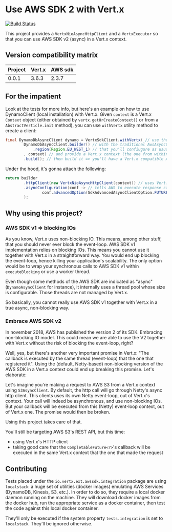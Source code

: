 # Use AWS SDK 2 with Vert.x

[![Build Status](https://travis-ci.org/reactiverse/aws-sdk.svg?branch=master)](https://travis-ci.org/reactiverse/aws-sdk)


This project provides a `VertxNioAsyncHttpClient` and a `VertxExecutor` so that you can use AWS SDK v2 (async) in a Vert.x context.

## Version compatibility matrix

| Project | Vert.x | AWS sdk |
| ------- | ------ | ------- |
|  0.0.1  | 3.6.3  | 2.3.7   |

## For the impatient 

Look at the tests for more info, but here's an example on how to use DynamoClient (local installation) with Vert.x.
Given `context` is a Vert.x `Context` object (either obtained by `vertx.getOrCreateContext()` or from a `AbstractVerticle.init` method), you can use `withVertx` utility method to create a client:

```java
final DynamoDbAsyncClient dynamo = VertxSdkClient.withVertx( // use the provided utility method
        DynamoDbAsyncClient.builder() // with the traditional AwsAsyncClientBuilder you're used to
            .region(Region.EU_WEST_1) // that you'll confiugure as usual
        , context) // and provide a Vert.x context (the one from within your Verticle for example)
        .build(); // then build it => you'll have a Vert.x compatible AwsAsyncClient
```
Under the hood, it's gonna attach the following: 

```java
return builder
        .httpClient(new VertxNioAsyncHttpClient(context)) // uses Vert.x's HttpClient to make call to AWS services
        .asyncConfiguration(conf -> // tells AWS to execute response callbacks in a Vert.x context
                conf.advancedOption(SdkAdvancedAsyncClientOption.FUTURE_COMPLETION_EXECUTOR, new VertxExecutor(context))
        );
```

## Why using this project?

### AWS SDK v1 => blocking IOs

As you know, Vert.x uses non-blocking IO. This means, among other stuff, that you should never ever block the event-loop.
AWS SDK v1 implementation relies on blocking IOs. This means you cannot use it together with Vert.x in a straightforward way. You would end up blocking the event-loop, hence killing your application's scalability.
The only option would be to wrap your synchronous calls to AWS SDK v1 within `executeBlocking` or use a worker thread.

Even though some methods of the AWS SDK are indicated as "async" (`DynamoAsyncClient` for instance), it internally uses a thread pool whose size is configurable.
Those threads are not managed by Vert.x.

So basically, you cannot really use AWS SDK v1 together with Vert.x in a true async, non-blocking way.

### Embrace AWS SDK v2

In november 2018, AWS has published the version 2 of its SDK. Embracing non-blocking IO model.
This could mean we are able to use the V2 together with Vert.x without the risk of blocking the event-loop, right?

Well, yes, but there's another very important promise in Vert.x: "The callback is executed by the same thread (event-loop) that the one that registered it".
Using the (default, Netty-based) non-blocking version of the AWS SDK in a Vert.x context could end up breaking this promise. Let's elaborate:

Let's imagine you're making a request to AWS S3 from a Vert.x context using `S3AsyncClient`. 
By default, the http call will go through Netty's async http client.
This clients uses its own Netty event-loop, out of Vert.x's context. Your call will indeed be asynchronous, and use non-blocking IOs. 
But your callback will be executed from this (Netty) event-loop context, out of Vert.x one.
The promise would then be broken.

Using this project takes care of that.

You'll still be targeting AWS S3's REST API, but this time:
* using Vert.x's HTTP client 
* taking good care that the `CompletableFuture<?>`'s callback will be executed in the same Vert.x context that the one that made the request

## Contributing

Tests placed under the `io.vertx.ext.awssdk.integration` package are using `localstack`: a huge set of utilities (docker images) emulating AWS Services (DynamoDB, Kinesis, S3, etc.).
In order to do so, they require a local docker daemon running on the machine.
They will download docker images from the docker hub, run the appropriate service as a docker container, then test the code against this local docker container. 

They'll only be executed if the system property `tests.integration` is set to `localstack`. They'll be ignored otherwise.
